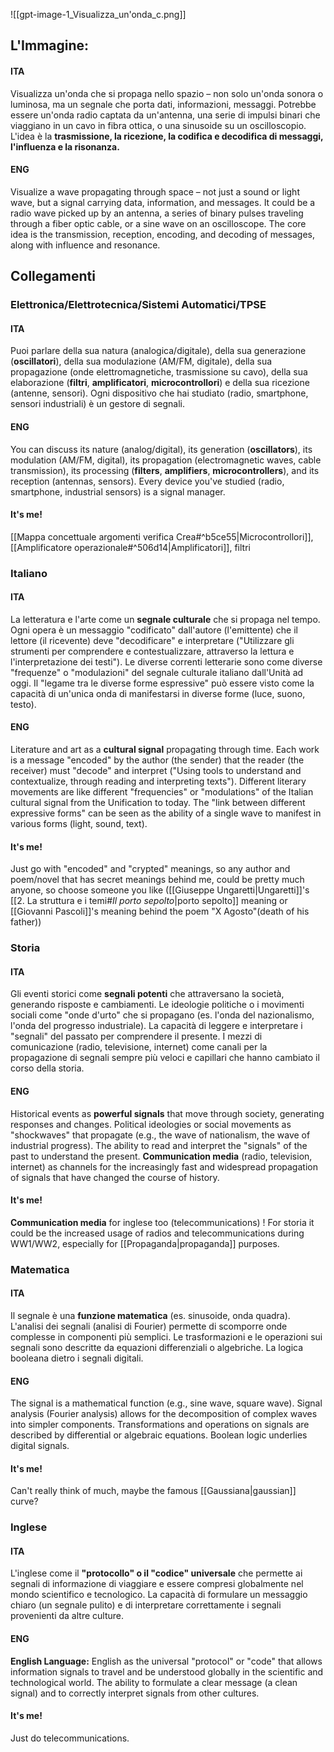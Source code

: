 ![[gpt-image-1_Visualizza_un'onda_c.png]]
## L'Immagine:
#### ITA
Visualizza un'onda che si propaga nello spazio – non solo un'onda sonora o luminosa, ma un segnale che porta dati, informazioni, messaggi. Potrebbe essere un'onda radio captata da un'antenna, una serie di impulsi binari che viaggiano in un cavo in fibra ottica, o una sinusoide su un oscilloscopio. L'idea è la **trasmissione, la ricezione, la codifica e decodifica di messaggi, l'influenza e la risonanza.**
#### ENG
Visualize a wave propagating through space – not just a sound or light wave, but a signal carrying data, information, and messages. It could be a radio wave picked up by an antenna, a series of binary pulses traveling through a fiber optic cable, or a sine wave on an oscilloscope. The core idea is the transmission, reception, encoding, and decoding of messages, along with influence and resonance.

## Collegamenti
### Elettronica/Elettrotecnica/Sistemi Automatici/TPSE
#### ITA
Puoi parlare della sua natura (analogica/digitale), della sua generazione (**oscillatori**), della sua modulazione (AM/FM, digitale), della sua propagazione (onde elettromagnetiche, trasmissione su cavo), della sua elaborazione (**filtri**, **amplificatori**, **microcontrollori**) e della sua ricezione (antenne, sensori). Ogni dispositivo che hai studiato (radio, smartphone, sensori industriali) è un gestore di segnali.

#### ENG
You can discuss its nature (analog/digital), its generation (**oscillators**), its modulation (AM/FM, digital), its propagation (electromagnetic waves, cable transmission), its processing (**filters**, **amplifiers**, **microcontrollers**), and its reception (antennas, sensors). Every device you've studied (radio, smartphone, industrial sensors) is a signal manager.

#### It's me!
[[Mappa concettuale argomenti verifica Crea#^b5ce55|Microcontrollori]], [[Amplificatore operazionale#^506d14|Amplificatori]], filtri

### Italiano
#### ITA
La letteratura e l'arte come un **segnale culturale** che si propaga nel tempo. Ogni opera è un messaggio "codificato" dall'autore (l'emittente) che il lettore (il ricevente) deve "decodificare" e interpretare ("Utilizzare gli strumenti per comprendere e contestualizzare, attraverso la lettura e l'interpretazione dei testi"). Le diverse correnti letterarie sono come diverse "frequenze" o "modulazioni" del segnale culturale italiano dall'Unità ad oggi. Il "legame tra le diverse forme espressive" può essere visto come la capacità di un'unica onda di manifestarsi in diverse forme (luce, suono, testo).

#### ENG
Literature and art as a **cultural signal** propagating through time. Each work is a message "encoded" by the author (the sender) that the reader (the receiver) must "decode" and interpret ("Using tools to understand and contextualize, through reading and interpreting texts"). Different literary movements are like different "frequencies" or "modulations" of the Italian cultural signal from the Unification to today. The "link between different expressive forms" can be seen as the ability of a single wave to manifest in various forms (light, sound, text).

#### It's me!
Just go with "encoded" and "crypted" meanings, so any author and poem/novel that has secret meanings behind me, could be pretty much anyone, so choose someone you like ([[Giuseppe Ungaretti|Ungaretti]]'s [[2. La struttura e i temi#*Il porto sepolto*|porto sepolto]] meaning or [[Giovanni Pascoli]]'s meaning behind the poem "X Agosto"(death of his father))

### Storia
#### ITA
Gli eventi storici come **segnali potenti** che attraversano la società, generando risposte e cambiamenti. Le ideologie politiche o i movimenti sociali come "onde d'urto" che si propagano (es. l'onda del nazionalismo, l'onda del progresso industriale). La capacità di leggere e interpretare i "segnali" del passato per comprendere il presente. I mezzi di comunicazione (radio, televisione, internet) come canali per la propagazione di segnali sempre più veloci e capillari che hanno cambiato il corso della storia.

#### ENG
Historical events as **powerful signals** that move through society, generating responses and changes. Political ideologies or social movements as "shockwaves" that propagate (e.g., the wave of nationalism, the wave of industrial progress). The ability to read and interpret the "signals" of the past to understand the present. **Communication media** (radio, television, internet) as channels for the increasingly fast and widespread propagation of signals that have changed the course of history.

#### It's me!
**Communication media** for inglese too (telecommunications) ! For storia it could be the increased usage of radios and telecommunications during WW1/WW2, especially for [[Propaganda|propaganda]] purposes.

### Matematica
#### ITA
Il segnale è una **funzione matematica** (es. sinusoide, onda quadra). L'analisi dei segnali (analisi di Fourier) permette di scomporre onde complesse in componenti più semplici. Le trasformazioni e le operazioni sui segnali sono descritte da equazioni differenziali o algebriche. La logica booleana dietro i segnali digitali.

#### ENG
The signal is a mathematical function (e.g., sine wave, square wave). Signal analysis (Fourier analysis) allows for the decomposition of complex waves into simpler components. Transformations and operations on signals are described by differential or algebraic equations. Boolean logic underlies digital signals.

#### It's me!
Can't really think of much, maybe the famous [[Gaussiana|gaussian]] curve?

### Inglese
#### ITA
L'inglese come il **"protocollo" o il "codice" universale** che permette ai segnali di informazione di viaggiare e essere compresi globalmente nel mondo scientifico e tecnologico. La capacità di formulare un messaggio chiaro (un segnale pulito) e di interpretare correttamente i segnali provenienti da altre culture.

#### ENG
**English Language:** English as the universal "protocol" or "code" that allows information signals to travel and be understood globally in the scientific and technological world. The ability to formulate a clear message (a clean signal) and to correctly interpret signals from other cultures.

#### It's me!
Just do telecommunications.